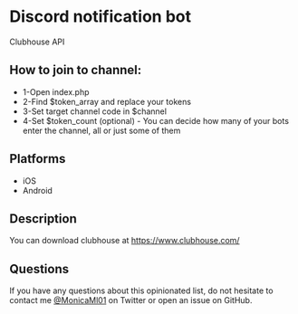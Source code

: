 # Discord notification bot
Clubhouse API

## How to join to channel:
- 1-Open index.php
- 2-Find $token_array and replace your tokens
- 3-Set target channel code in $channel
- 4-Set $token_count (optional) - You can decide how many of your bots enter the channel, all or just some of them

## Platforms

- iOS
- Android


## Description

You can download clubhouse at https://www.clubhouse.com/

## Questions

If you have any questions about this opinionated list, do not hesitate to contact me [@MonicaMl01](https://twitter.com/MonicaMl01) on Twitter or open an issue on GitHub.